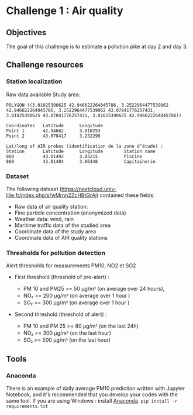 # Challenge 1 : Air quality 

## Objectives 

The goal of this challenge is to estimate a pollution pike at day 2 and day 3. 

## Challenge resources

### Station localization 

Raw data available 
Study area:

    POLYGON ((3.01025390625 42.946622264045786, 3.2522964477539062 42.946622264045786, 3.2522964477539062 43.07841776257431, 3.01025390625 43.07841776257431, 3.01025390625 42.946622264045786))

```
Coordinates   Latitude      Longitude
Point 1       42.94662      3.010253        
Point 2       43.078417     3.252296

Lat/long of AIR probes (identification de la zone d’étude) :
Station       Latitude      Longitude        Station name
868           43.01492      3.05215          Piscine
869           43.01404      3.06448          Capitainerie
```

### Dataset 

The following dataset (https://nextcloud.univ-lille.fr/index.php/s/wMrnn2ZcHBtGrAj) contained these fields:
 * Raw data of air quality station: 
 * Fine particle concentration (anonymized data)
  * Weather data: wind, rain
  * Maritime traffic data of the studied area
  * Coordinate data of the study area
  * Coordinate data of AIR quality stations 

### Thresholds for pollution detection 

Alert thresholds for measurements PM10, NO2 et SO2 

 * First threshold (threshold of pre-alert) :
    * PM 10 and PM25 >= 50 μg/mᴲ (on average over 24 hours),
    * NO₂ >= 200 μg/mᴲ (on average over 1 hour )
    * SO₂ >= 300 μg/mᴲ (on average over 1 hour )

 * Second threshold (threshold of alert) :
    * PM 10 and PM 25 >= 80 μg/mᴲ (on the last 24h)
    * NO₂ >= 300 μg/mᴲ (on the last hour)
    * SO₂ >= 500 μg/mᴲ (on the last hour)

## Tools
### Anaconda
There is an example of daily average PM10 prediction written with Jupyter Notebook, and it's recommended that you develop your codes with the same tool.
If you are using Windows : install [Anaconda](https://www.anaconda.com/products/individual).
`pip install -r requirements.txt`
